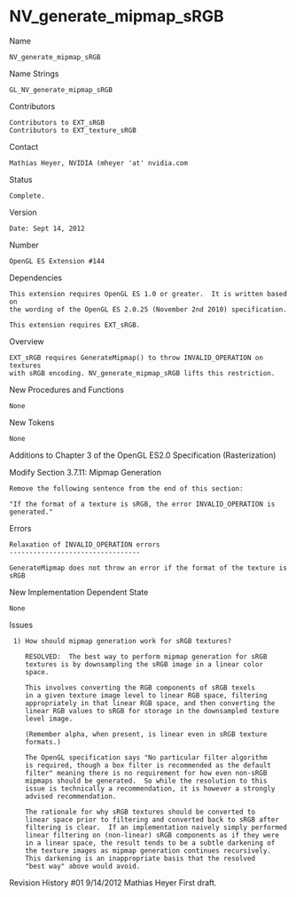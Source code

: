 # NV_generate_mipmap_sRGB

Name

    NV_generate_mipmap_sRGB

Name Strings

    GL_NV_generate_mipmap_sRGB

Contributors

    Contributors to EXT_sRGB
    Contributors to EXT_texture_sRGB

Contact

    Mathias Heyer, NVIDIA (mheyer 'at' nvidia.com

Status

    Complete.

Version

    Date: Sept 14, 2012

Number

    OpenGL ES Extension #144

Dependencies

    This extension requires OpenGL ES 1.0 or greater.  It is written based on
    the wording of the OpenGL ES 2.0.25 (November 2nd 2010) specification.

    This extension requires EXT_sRGB.

Overview

    EXT_sRGB requires GenerateMipmap() to throw INVALID_OPERATION on textures
    with sRGB encoding. NV_generate_mipmap_sRGB lifts this restriction.

New Procedures and Functions

    None

New Tokens

    None

Additions to Chapter 3 of the OpenGL ES2.0 Specification (Rasterization)

Modify Section 3.7.11: Mipmap Generation

    Remove the following sentence from the end of this section:

    "If the format of a texture is sRGB, the error INVALID_OPERATION is
    generated."

Errors

    Relaxation of INVALID_OPERATION errors
    ---------------------------------

    GenerateMipmap does not throw an error if the format of the texture is sRGB


New Implementation Dependent State

    None


Issues

     1) How should mipmap generation work for sRGB textures?

        RESOLVED:  The best way to perform mipmap generation for sRGB
        textures is by downsampling the sRGB image in a linear color
        space.

        This involves converting the RGB components of sRGB texels
        in a given texture image level to linear RGB space, filtering
        appropriately in that linear RGB space, and then converting the
        linear RGB values to sRGB for storage in the downsampled texture
        level image.

        (Remember alpha, when present, is linear even in sRGB texture
        formats.)

        The OpenGL specification says "No particular filter algorithm
        is required, though a box filter is recommended as the default
        filter" meaning there is no requirement for how even non-sRGB
        mipmaps should be generated.  So while the resolution to this
        issue is technically a recommendation, it is however a strongly
        advised recommendation.

        The rationale for why sRGB textures should be converted to
        linear space prior to filtering and converted back to sRGB after
        filtering is clear.  If an implementation naively simply performed
        linear filtering on (non-linear) sRGB components as if they were
        in a linear space, the result tends to be a subtle darkening of
        the texture images as mipmap generation continues recursively.
        This darkening is an inappropriate basis that the resolved
        "best way" above would avoid.


Revision History
    #01    9/14/2012    Mathias Heyer     First draft.
